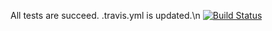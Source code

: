 All tests are succeed.
.travis.yml is updated.\n
[![Build Status](https://travis-ci.org/ffurkanhas/myDemoApp.svg?branch=master)](https://travis-ci.org/ffurkanhas/myDemoApp)
